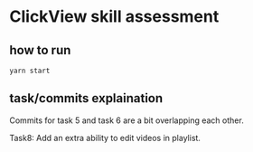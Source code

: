 # ClickView skill assessment

## how to run

`yarn start`

## task/commits explaination

Commits for task 5 and task 6 are a bit overlapping each other.

Task8: Add an extra ability to edit videos in playlist.

